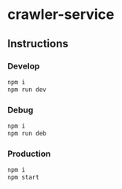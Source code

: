 # crawler-service

## Instructions

### Develop
```sh
npm i
npm run dev
```

### Debug
```sh
npm i
npm run deb
```

### Production
```sh
npm i
npm start
```
